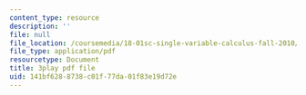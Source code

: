 ```yaml
---
content_type: resource
description: ''
file: null
file_location: /coursemedia/18-01sc-single-variable-calculus-fall-2010/141bf6288738c01f77da01f83e19d72e_zUEuKrxgHws.pdf
file_type: application/pdf
resourcetype: Document
title: 3play pdf file
uid: 141bf628-8738-c01f-77da-01f83e19d72e
---
```

